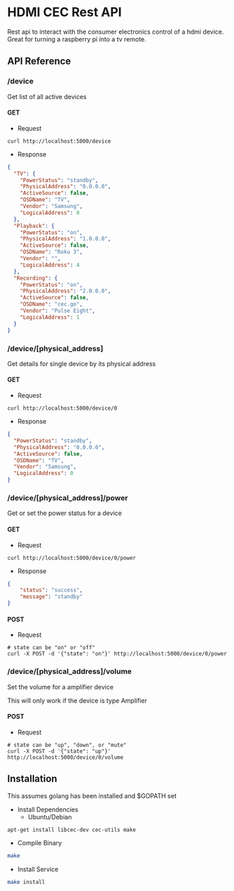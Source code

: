 HDMI CEC Rest API
======
Rest api to interact with the consumer electronics control of a hdmi device. Great for turning a raspberry pi into a tv remote.


API Reference
------

### /device
Get list of all active devices


#### GET
* Request
```
curl http://localhost:5000/device
```

* Response
```json
{
  "TV": {
    "PowerStatus": "standby",
    "PhysicalAddress": "0.0.0.0",
    "ActiveSource": false,
    "OSDName": "TV",
    "Vendor": "Samsung",
    "LogicalAddress": 0
  },
  "Playback": {
    "PowerStatus": "on",
    "PhysicalAddress": "1.0.0.0",
    "ActiveSource": false,
    "OSDName": "Roku 3",
    "Vendor": "",
    "LogicalAddress": 4
  },
  "Recording": {
    "PowerStatus": "on",
    "PhysicalAddress": "2.0.0.0",
    "ActiveSource": false,
    "OSDName": "cec.go",
    "Vendor": "Pulse Eight",
    "LogicalAddress": 1
  }
}
```



### /device/[physical_address]
Get details for single device by its physical address

#### GET
* Request
```
curl http://localhost:5000/device/0
```

* Response
```json
{
  "PowerStatus": "standby",
  "PhysicalAddress": "0.0.0.0",
  "ActiveSource": false,
  "OSDName": "TV",
  "Vendor": "Samsung",
  "LogicalAddress": 0
}
```


### /device/[physical_address]/power
Get or set the power status for a device

#### GET
* Request
```
curl http://localhost:5000/device/0/power
```

* Response
```json
{
    "status": "success",
    "message": "standby"
}
```

#### POST
* Request
```
# state can be "on" or "off"
curl -X POST -d '{"state": "on"}' http://localhost:5000/device/0/power
```



### /device/[physical_address]/volume
Set the volume for a amplifier device

This will only work if the device is type Amplifier

#### POST
* Request
```
# state can be "up", "down", or "mute"
curl -X POST -d '{"state": "up"}' http://localhost:5000/device/0/volume
```


Installation
------

This assumes golang has been installed and $GOPATH set

* Install Dependencies
  * Ubuntu/Debian
```bash
apt-get install libcec-dev cec-utils make
```


* Compile Binary
```bash
make
```


* Install Service
```bash
make install
```
